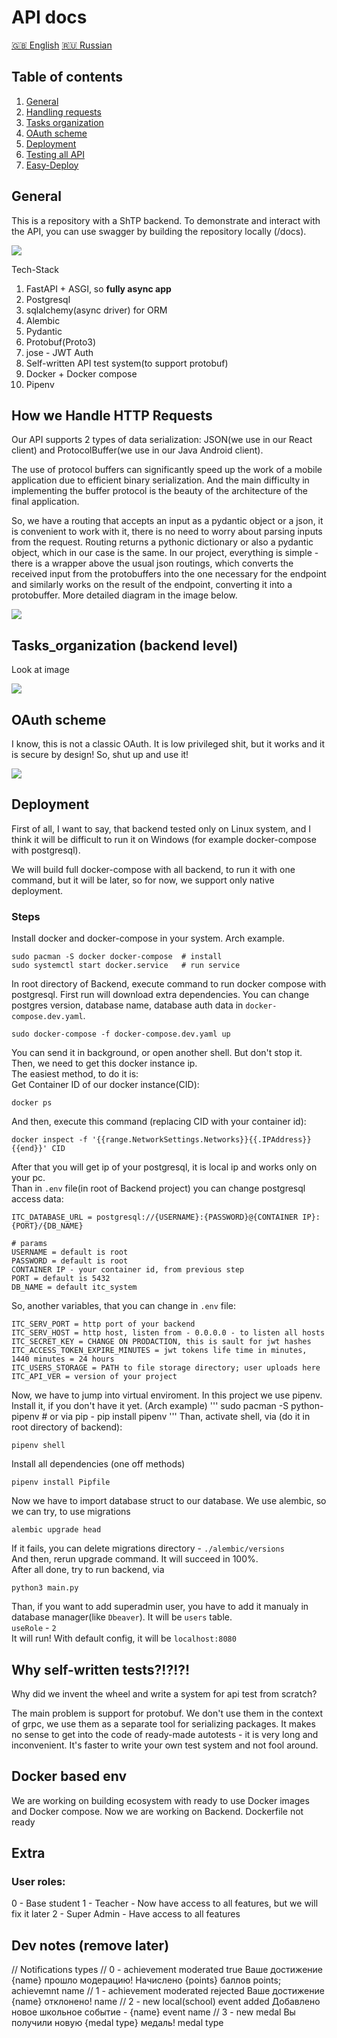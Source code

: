 # API docs
[🇬🇧 English](/README.MD) [🇷🇺 Russian](/README.RU.MD)
## Table of contents
1. [ General ](#general) 
2. [ Handling requests ](#req_handling) 
3. [ Tasks organization ](#tasks_organization) 
4. [ OAuth scheme ](#oauth_scheme)
5. [ Deployment ](#deployment) 
6. [ Testing all API ](#tests)
7. [ Easy-Deploy ](#easy_deploy)


<a name="general"></a>
## General
<p>This is a repository with a ShTP backend. To demonstrate and interact with the API, you can use swagger by building the repository locally (/docs).</p> 
<p>
<img src="https://raw.githubusercontent.com/ITClassDev/Backend/master/docs/images/swagger_openapi.png">
</p>
Tech-Stack

1. FastAPI + ASGI, so <b>fully async app</b>
2. Postgresql
3. sqlalchemy(async driver) for ORM
4. Alembic
5. Pydantic
6. Protobuf(Proto3)
7. jose - JWT Auth
8. Self-written API test system(to support protobuf)
9. Docker + Docker compose
10. Pipenv

<a name="req_handling"></a>
## How we Handle HTTP Requests
<p>Our API supports 2 types of data serialization: JSON(we use in our React client) and ProtocolBuffer(we use in our Java Android client).<p>
<p>The use of protocol buffers can significantly speed up the work of a mobile application due to efficient binary serialization. And the main difficulty in implementing the buffer protocol is the beauty of the architecture of the final application.</p>
<p>So, we have a routing that accepts an input as a pydantic object or a json, it is convenient to work with it, there is no need to worry about parsing inputs from the request. Routing returns a pythonic dictionary or also a pydantic object, which in our case is the same. In our project, everything is simple - there is a wrapper above the usual json routings, which converts the received input from the protobuffers into the one necessary for the endpoint and similarly works on the result of the endpoint, converting it into a protobuffer. More detailed diagram in the image below.</p>
<p>
<img src="https://raw.githubusercontent.com/ITClassDev/Backend/master/docs/images/req_flow.png">
</p>

<a name="tasks_organization"></a>
## Tasks_organization (backend level)
<p>Look at image</p>
<p>
<img src="https://raw.githubusercontent.com/ITClassDev/Backend/master/docs/images/tasks_organization.png">
</p>

<a name="oauth_scheme"></a>
## OAuth scheme
<p>I know, this is not a classic OAuth. It is low privileged shit, but it works and it is secure by design! So, shut up and use it!</p>
<p>
<img src="https://raw.githubusercontent.com/ITClassDev/Backend/master/docs/images/oauth.png">
</p>

<a name="deployment"></a>
## Deployment
<p>First of all, I want to say, that backend tested only on Linux system, and I think it will be difficult to run it on Windows (for example docker-compose with postgresql).</p>
<p>We will build full docker-compose with all backend, to run it with one command, but it will be later, so for now, we support only native deployment.</p>

### Steps
Install docker and docker-compose in your system. Arch example.
```
sudo pacman -S docker docker-compose  # install
sudo systemctl start docker.service   # run service
```
In root directory of Backend, execute command to run docker compose with postgresql. First run will download extra dependencies. You can change postgres version, database name, database auth data in `docker-compose.dev.yaml`.
```
sudo docker-compose -f docker-compose.dev.yaml up
```
You can send it in background, or open another shell. But don't stop it. </br>
Then, we need to get this docker instance ip. </br>
The easiest method, to do it is: </br>
Get Container ID of our docker instance(CID):
```
docker ps
```
And then, execute this command (replacing CID with your container id):
```
docker inspect -f '{{range.NetworkSettings.Networks}}{{.IPAddress}}{{end}}' CID
```
After that you will get ip of your postgresql, it is local ip and works only on your pc. </br>
Than in `.env` file(in root of Backend project) you can change postgresql access data: </br>
```
ITC_DATABASE_URL = postgresql://{USERNAME}:{PASSWORD}@{CONTAINER IP}:{PORT}/{DB_NAME}
```
```
# params
USERNAME = default is root
PASSWORD = default is root
CONTAINER IP - your container id, from previous step
PORT = default is 5432
DB_NAME = default itc_system
```
So, another variables, that you can change in `.env` file:
```
ITC_SERV_PORT = http port of your backend
ITC_SERV_HOST = http host, listen from - 0.0.0.0 - to listen all hosts
ITC_SECRET_KEY = CHANGE ON PRODACTION, this is sault for jwt hashes
ITC_ACCESS_TOKEN_EXPIRE_MINUTES = jwt tokens life time in minutes, 1440 minutes = 24 hours
ITC_USERS_STORAGE = PATH to file storage directory; user uploads here
ITC_API_VER = version of your project
```
Now, we have to jump into virtual enviroment. In this project we use pipenv. Install it, if you don't have it yet. (Arch example)
'''
sudo pacman -S python-pipenv # or via pip - pip install pipenv
'''
Than, activate shell, via (do it in root directory of backend):
```
pipenv shell
```
Install all dependencies (one off methods)
```
pipenv install Pipfile
```
Now we have to import database struct to our database. We use alembic, so we can try, to use migrations
```
alembic upgrade head
```
If it fails, you can delete migrations directory - `./alembic/versions` </br>
And then, rerun upgrade command. It will succeed in 100%. </br>
After all done, try to run backend, via
```
python3 main.py
```
Than, if you want to add superadmin user, you have to add it manualy in database manager(like `Dbeaver`). It will be `users` table. </br>
`useRole` - `2` </br>
It will run! With default config, it will be `localhost:8080`
<a name="tests"></a>
## Why self-written tests?!?!?!
<p>Why did we invent the wheel and write a system for api test from scratch?<p>
<p>The main problem is support for protobuf. We don't use them in the context of grpc, we use them as a separate tool for serializing packages. It makes no sense to get into the code of ready-made autotests - it is very long and inconvenient. It's faster to write your own test system and not fool around.</p>

<a name="easy_deploy"></a>
## Docker based env
<p>We are working on building ecosystem with ready to use Docker images and Docker compose. Now we are working on Backend. Dockerfile not ready</p>

## Extra
### User roles:
0 - Base student
1 - Teacher - Now have access to all features, but we will fix it later
2 - Super Admin - Have access to all features


## Dev notes (remove later)
// Notifications types
// 0 - achievement moderated true
Ваше достижение {name} прошло модерацию! Начислено {points} баллов 
points; achievemnt name
// 1 - achievement moderated rejected
Ваше достижение {name} отклонено!
name
// 2 - new local(school) event added
Добавлено новое школьное событие - {name}
event name
// 3 - new medal
Вы получили новую {medal type} медаль!
medal type
